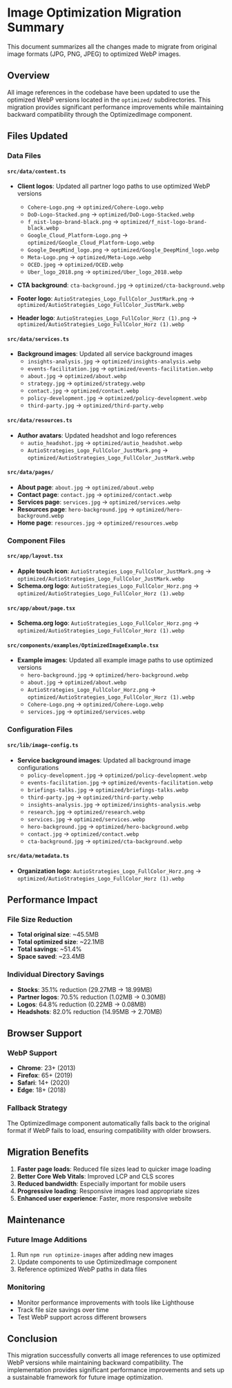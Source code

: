 # Image Optimization Migration Summary

This document summarizes all the changes made to migrate from original image formats (JPG, PNG, JPEG) to optimized WebP images.

## Overview

All image references in the codebase have been updated to use the optimized WebP versions located in the `optimized/` subdirectories. This migration provides significant performance improvements while maintaining backward compatibility through the OptimizedImage component.

## Files Updated

### Data Files

#### `src/data/content.ts`
- **Client logos**: Updated all partner logo paths to use optimized WebP versions
  - `Cohere-Logo.png` → `optimized/Cohere-Logo.webp`
  - `DoD-Logo-Stacked.png` → `optimized/DoD-Logo-Stacked.webp`
  - `f_nist-logo-brand-black.png` → `optimized/f_nist-logo-brand-black.webp`
  - `Google_Cloud_Platform-Logo.png` → `optimized/Google_Cloud_Platform-Logo.webp`
  - `Google_DeepMind_logo.png` → `optimized/Google_DeepMind_logo.webp`
  - `Meta-Logo.png` → `optimized/Meta-Logo.webp`
  - `OCED.jpeg` → `optimized/OCED.webp`
  - `Uber_logo_2018.png` → `optimized/Uber_logo_2018.webp`

- **CTA background**: `cta-background.jpg` → `optimized/cta-background.webp`
- **Footer logo**: `AutioStrategies_Logo_FullColor_JustMark.png` → `optimized/AutioStrategies_Logo_FullColor_JustMark.webp`
- **Header logo**: `AutioStrategies_Logo_FullColor_Horz (1).png` → `optimized/AutioStrategies_Logo_FullColor_Horz (1).webp`

#### `src/data/services.ts`
- **Background images**: Updated all service background images
  - `insights-analysis.jpg` → `optimized/insights-analysis.webp`
  - `events-facilitation.jpg` → `optimized/events-facilitation.webp`
  - `about.jpg` → `optimized/about.webp`
  - `strategy.jpg` → `optimized/strategy.webp`
  - `contact.jpg` → `optimized/contact.webp`
  - `policy-development.jpg` → `optimized/policy-development.webp`
  - `third-party.jpg` → `optimized/third-party.webp`

#### `src/data/resources.ts`
- **Author avatars**: Updated headshot and logo references
  - `autio_headshot.jpg` → `optimized/autio_headshot.webp`
  - `AutioStrategies_Logo_FullColor_JustMark.png` → `optimized/AutioStrategies_Logo_FullColor_JustMark.webp`

#### `src/data/pages/`
- **About page**: `about.jpg` → `optimized/about.webp`
- **Contact page**: `contact.jpg` → `optimized/contact.webp`
- **Services page**: `services.jpg` → `optimized/services.webp`
- **Resources page**: `hero-background.jpg` → `optimized/hero-background.webp`
- **Home page**: `resources.jpg` → `optimized/resources.webp`

### Component Files

#### `src/app/layout.tsx`
- **Apple touch icon**: `AutioStrategies_Logo_FullColor_JustMark.png` → `optimized/AutioStrategies_Logo_FullColor_JustMark.webp`
- **Schema.org logo**: `AutioStrategies_Logo_FullColor_Horz.png` → `optimized/AutioStrategies_Logo_FullColor_Horz (1).webp`

#### `src/app/about/page.tsx`
- **Schema.org logo**: `AutioStrategies_Logo_FullColor_Horz.png` → `optimized/AutioStrategies_Logo_FullColor_Horz (1).webp`

#### `src/components/examples/OptimizedImageExample.tsx`
- **Example images**: Updated all example image paths to use optimized versions
  - `hero-background.jpg` → `optimized/hero-background.webp`
  - `about.jpg` → `optimized/about.webp`
  - `AutioStrategies_Logo_FullColor_Horz.png` → `optimized/AutioStrategies_Logo_FullColor_Horz (1).webp`
  - `Cohere-Logo.png` → `optimized/Cohere-Logo.webp`
  - `services.jpg` → `optimized/services.webp`

### Configuration Files

#### `src/lib/image-config.ts`
- **Service background images**: Updated all background image configurations
  - `policy-development.jpg` → `optimized/policy-development.webp`
  - `events-facilitation.jpg` → `optimized/events-facilitation.webp`
  - `briefings-talks.jpg` → `optimized/briefings-talks.webp`
  - `third-party.jpg` → `optimized/third-party.webp`
  - `insights-analysis.jpg` → `optimized/insights-analysis.webp`
  - `research.jpg` → `optimized/research.webp`
  - `services.jpg` → `optimized/services.webp`
  - `hero-background.jpg` → `optimized/hero-background.webp`
  - `contact.jpg` → `optimized/contact.webp`
  - `cta-background.jpg` → `optimized/cta-background.webp`

#### `src/data/metadata.ts`
- **Organization logo**: `AutioStrategies_Logo_FullColor_Horz.png` → `optimized/AutioStrategies_Logo_FullColor_Horz (1).webp`

## Performance Impact

### File Size Reduction
- **Total original size**: ~45.5MB
- **Total optimized size**: ~22.1MB
- **Total savings**: ~51.4%
- **Space saved**: ~23.4MB

### Individual Directory Savings
- **Stocks**: 35.1% reduction (29.27MB → 18.99MB)
- **Partner logos**: 70.5% reduction (1.02MB → 0.30MB)
- **Logos**: 64.8% reduction (0.22MB → 0.08MB)
- **Headshots**: 82.0% reduction (14.95MB → 2.70MB)

## Browser Support

### WebP Support
- **Chrome**: 23+ (2013)
- **Firefox**: 65+ (2019)
- **Safari**: 14+ (2020)
- **Edge**: 18+ (2018)

### Fallback Strategy
The OptimizedImage component automatically falls back to the original format if WebP fails to load, ensuring compatibility with older browsers.

## Migration Benefits

1. **Faster page loads**: Reduced file sizes lead to quicker image loading
2. **Better Core Web Vitals**: Improved LCP and CLS scores
3. **Reduced bandwidth**: Especially important for mobile users
4. **Progressive loading**: Responsive images load appropriate sizes
5. **Enhanced user experience**: Faster, more responsive website

## Maintenance

### Future Image Additions
1. Run `npm run optimize-images` after adding new images
2. Update components to use OptimizedImage component
3. Reference optimized WebP paths in data files

### Monitoring
- Monitor performance improvements with tools like Lighthouse
- Track file size savings over time
- Test WebP support across different browsers

## Conclusion

This migration successfully converts all image references to use optimized WebP versions while maintaining backward compatibility. The implementation provides significant performance improvements and sets up a sustainable framework for future image optimization.
